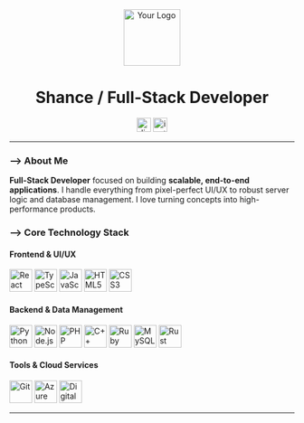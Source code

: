 <div align="center">
  <img height="100" src="https://media.discordapp.net/attachments/912113377688571957/1279877139407179919/1tUooRw-removebg-preview.png?ex=68f5dcb9&is=68f48b39&hm=435ca74dad8b793ba4a46bf2c90bcd100f8802f668c134c933a25e7fad156b2a&format=webp&quality=lossless&width=449&height=449&" alt="Your Logo" />
</div>

<h1 align="center">Shance / Full-Stack Developer</h1>

<div align="center">
  <img src="https://img.shields.io/static/v1?message=Discord&logo=discord&label=shance.&color=7289DA&logoColor=white&labelColor=000000&style=for-the-badge" height="25" alt="discord logo" />
  <a href="https://www.instagram.com/ishance/" target="_blank">
    <img src="https://img.shields.io/static/v1?message=Instagram&logo=instagram&label=ishance&color=E4405F&logoColor=white&labelColor=000000&style=for-the-badge" height="25" alt="instagram logo" />
  </a>
</div>

---

### --> About Me

**Full-Stack Developer** focused on building **scalable, end-to-end applications**. I handle everything from pixel-perfect UI/UX to robust server logic and database management. I love turning concepts into high-performance products.

### --> Core Technology Stack

#### Frontend & UI/UX
<p align="left">
  <img src="https://cdn.jsdelivr.net/gh/devicons/devicon/icons/react/react-original.svg" height="40" alt="React" />
  <img src="https://cdn.jsdelivr.net/gh/devicons/devicon/icons/typescript/typescript-original.svg" height="40" alt="TypeScript" />
  <img src="https://cdn.jsdelivr.net/gh/devicons/devicon/icons/javascript/javascript-original.svg" height="40" alt="JavaScript" />
  <img src="https://cdn.jsdelivr.net/gh/devicons/devicon/icons/html5/html5-original.svg" height="40" alt="HTML5" />
  <img src="https://cdn.jsdelivr.net/gh/devicons/devicon/icons/css3/css3-original.svg" height="40" alt="CSS3" />
</p>

#### Backend & Data Management
<p align="left">
  <img src="https://cdn.jsdelivr.net/gh/devicons/devicon/icons/python/python-original.svg" height="40" alt="Python" />
  <img src="https://cdn.jsdelivr.net/gh/devicons/devicon/icons/nodejs/nodejs-original.svg" height="40" alt="Node.js" />
  <img src="https://cdn.jsdelivr.net/gh/devicons/devicon/icons/php/php-original.svg" height="40" alt="PHP" />
  <img src="https://cdn.jsdelivr.net/gh/devicons/devicon/icons/cplusplus/cplusplus-original.svg" height="40" alt="C++" />
  <img src="https://cdn.jsdelivr.net/gh/devicons/devicon/icons/ruby/ruby-original.svg" height="40" alt="Ruby" />
  <img src="https://cdn.jsdelivr.net/gh/devicons/devicon/icons/mysql/mysql-original.svg" height="40" alt="MySQL" />
  <img src="https://cdn.jsdelivr.net/gh/devicons/devicon/icons/rust/rust-original.svg" height="40" alt="Rust" />
</p>

#### Tools & Cloud Services
<p align="left">
  <img src="https://cdn.jsdelivr.net/gh/devicons/devicon/icons/git/git-original.svg" height="40" alt="Git" />
  <img src="https://cdn.jsdelivr.net/gh/devicons/devicon/icons/azure/azure-original.svg" height="40" alt="Azure" />
  <img src="https://cdn.jsdelivr.net/gh/devicons/devicon/icons/digitalocean/digitalocean-original.svg" height="40" alt="DigitalOcean" />
</p>

---
